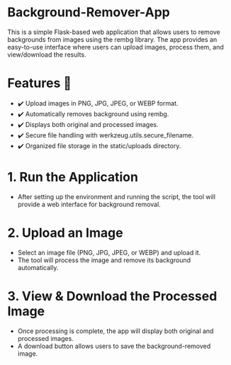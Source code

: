 # Background-Remover-App
This is a simple Flask-based web application that allows users to remove backgrounds from images using the rembg library. The app provides an easy-to-use interface where users can upload images, process them, and view/download the results.
# Features 🚀
- ✔️ Upload images in PNG, JPG, JPEG, or WEBP format. 
- ✔️ Automatically removes background using rembg.
- ✔️ Displays both original and processed images.
- ✔️ Secure file handling with werkzeug.utils.secure_filename.
- ✔️ Organized file storage in the static/uploads directory.

# 1. Run the Application
- After setting up the environment and running the script, the tool will provide a web interface for background removal.
# 2. Upload an Image
- Select an image file (PNG, JPG, JPEG, or WEBP) and upload it.
- The tool will process the image and remove its background automatically.
# 3. View & Download the Processed Image
- Once processing is complete, the app will display both original and processed images.
- A download button allows users to save the background-removed image.
